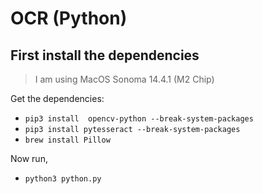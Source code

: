 # OCR (Python)
  
## First install the dependencies   
> I am using MacOS Sonoma 14.4.1 (M2 Chip)  
  
Get the dependencies:  
* `pip3 install  opencv-python --break-system-packages`  
* `pip3 install pytesseract --break-system-packages`  
* `brew install Pillow`
  
Now run,  
* `python3 python.py`